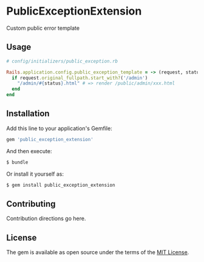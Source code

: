 # PublicExceptionExtension
Custom public error template

## Usage
```ruby
# config/initializers/public_exception.rb

Rails.application.config.public_exception_template = -> (request, status) do
  if request.original_fullpath.start_with?('/admin')
    "/admin/#{status}.html" # => render /public/admin/xxx.html
  end
end

```

## Installation
Add this line to your application's Gemfile:

```ruby
gem 'public_exception_extension'
```

And then execute:
```bash
$ bundle
```

Or install it yourself as:
```bash
$ gem install public_exception_extension
```

## Contributing
Contribution directions go here.

## License
The gem is available as open source under the terms of the [MIT License](https://opensource.org/licenses/MIT).
